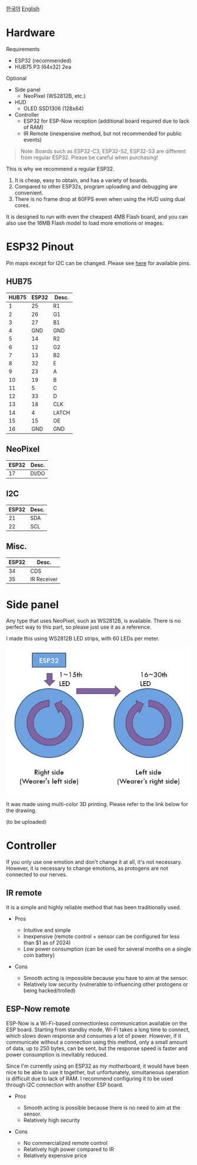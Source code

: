 [한국어](hardware.md)
[English](hardware_en_US.md)

# Hardware
Requirements
- ESP32 (recommended)
- HUB75 P3 (64x32) 2ea

Optional
  - Side panel
    - NeoPixel (WS2812B, etc.)
  - HUD
    - OLED SSD1306 (128x64)
  - Controller
    - ESP32 for ESP-Now reception (additional board required due to lack of RAM)
    - IR Remote (inexpensive method, but not recommended for public events)

> Note: Boards such as ESP32-C3, ESP32-S2, ESP32-S3 are different from regular ESP32. Please be careful when purchasing!

This is why we recommend a regular ESP32.
1. It is cheap, easy to obtain, and has a variety of boards.
1. Compared to other ESP32s, program uploading and debugging are convenient.
1. There is no frame drop at 60FPS even when using the HUD using dual cores.

It is designed to run with even the cheapest 4MB Flash board, and you can also use the 16MB Flash model to load more emotions or images.



# ESP32 Pinout
Pin maps except for I2C can be changed. Please see [here](https://randomnerdtutorials.com/esp32-pinout-reference-gpios/) for available pins.

## HUB75
| HUB75 | ESP32 | Desc. |
| - | - | - |
| 1 | 25 | R1 |
| 2 | 26 | G1 |
| 3 | 27 | B1 |
| 4 | GND | GND |
| 5 | 14 | R2 |
| 6 | 12 | G2 |
| 7 | 13 | B2 |
| 8 | 32 | E |
| 9 | 23 | A |
| 10 | 19 | B |
| 11 | 5 | C |
| 12 | 33 | D |
| 13 | 18 | CLK |
| 14 | 4 | LATCH |
| 15 | 15 | OE |
| 16 | GND | GND |


## NeoPixel
| ESP32 | Desc. |
| - | - |
| 17 | DI/DO |


## I2C
| ESP32 | Desc. |
| - | - |
| 21 | SDA |
| 22 | SCL |


## Misc.
| ESP32 | Desc. |
| - | - |
| 34 | CDS |
| 35 | IR Receiver |



# Side panel
Any type that uses NeoPixel, such as WS2812B, is available. There is no perfect way to this part, so please just use it as a reference.

I made this using WS2812B LED strips, with 60 LEDs per meter.

![side_panel_en_US.png](side_panel_en_US.png)

It was made using multi-color 3D printing. Please refer to the link below for the drawing.

(to be uploaded)



# Controller
If you only use one emotion and don't change it at all, it's not necessary. However, it is necessary to change emotions, as protogens are not connected to our nerves.


## IR remote
It is a simple and highly reliable method that has been traditionally used.

* Pros
  - Intuitive and simple
  - Inexpensive (remote control + sensor can be configured for less than $1 as of 2024)
  - Low power consumption (can be used for several months on a single coin battery)

* Cons
  - Smooth acting is impossible because you have to aim at the sensor.
  - Relatively low security (vulnerable to influencing other protogens or being hacked/trolled)


## ESP-Now remote
ESP-Now is a Wi-Fi-based connectionless communication available on the ESP board. Starting from standby mode, Wi-Fi takes a long time to connect, which slows down response and consumes a lot of power. However, if it communicate without a connection using this method, only a small amount of data, up to 250 bytes, can be sent, but the response speed is faster and power consumption is inevitably reduced.

Since I'm currently using an ESP32 as my motherboard, it would have been nice to be able to use it together, but unfortunately, simultaneous operation is difficult due to lack of RAM. I recommend configuring it to be used through I2C connection with another ESP board.

* Pros
  - Smooth acting is possible because there is no need to aim at the sensor.
  - Relatively high security

* Cons
  - No commercialized remote control
  - Relatively high power compared to IR
  - Relatively expensive price

